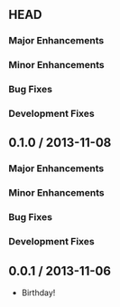 ## HEAD

### Major Enhancements

### Minor Enhancements

### Bug Fixes

### Development Fixes

## 0.1.0 / 2013-11-08

### Major Enhancements

### Minor Enhancements

### Bug Fixes

### Development Fixes

## 0.0.1 / 2013-11-06

* Birthday!
